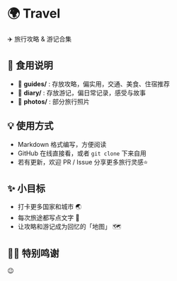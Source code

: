 # 🌍 Travel
✈️ 旅行攻略 & 游记合集  


## 🍪 食用说明

- 📂 **guides/** : 存放攻略，偏实用，交通、美食、住宿推荐  
- 📂 **diary/** : 存放游记，偏日常记录，感受与故事  
- 📂 **photos/** : 部分旅行照片


## 💡 使用方式

- Markdown 格式编写，方便阅读  
- GitHub 在线直接看，或者 `git clone` 下来自用  
- 若有更新，欢迎 PR / Issue 分享更多旅行灵感⭐  


## ✨ 小目标

- 打卡更多国家和城市 🌏  
- 每次旅途都写点文字 📒  
- 让攻略和游记成为回忆的「地图」 🗺️  


## 🐻‍❄️ 特别鸣谢
😉
